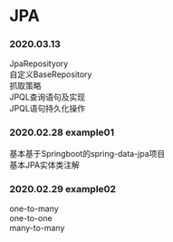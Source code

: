 # JPA
### 2020.03.13 
JpaReposityory  
自定义BaseRepository  
抓取策略  
JPQL查询语句及实现  
JPQL语句持久化操作  

### 2020.02.28 example01
基本基于Springboot的spring-data-jpa项目  
基本JPA实体类注解  

### 2020.02.29 example02
one-to-many  
one-to-one  
many-to-many  
